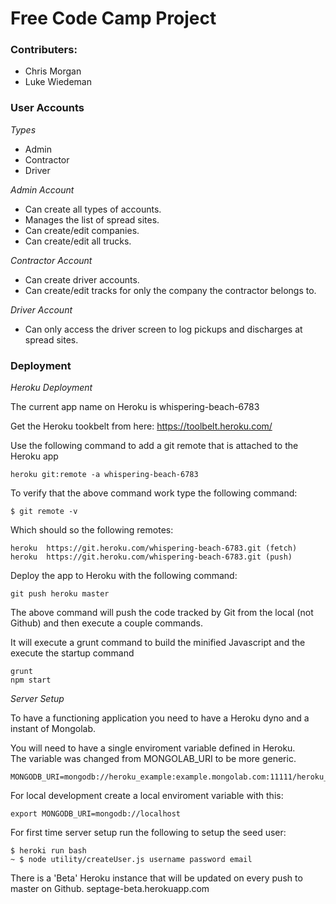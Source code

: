 # **Free Code Camp Project**

### Contributers:

* Chris Morgan
* Luke Wiedeman


### User Accounts

*Types*

* Admin
* Contractor
* Driver


*Admin Account*

* Can create all types of accounts.
* Manages the list of spread sites.
* Can create/edit companies.
* Can create/edit all trucks.


*Contractor Account*
* Can create driver accounts.
* Can create/edit tracks for only the company the contractor belongs to.




*Driver Account*

* Can only access the driver screen to log pickups and discharges at spread sites.



### Deployment

*Heroku Deployment*

The current app name on Heroku is whispering-beach-6783

Get the Heroku tookbelt from here: https://toolbelt.heroku.com/

Use the following command to add a git remote that is attached to the Heroku app

    heroku git:remote -a whispering-beach-6783

To verify that the above command work type the following command:

    $ git remote -v


Which should so the following remotes:

    heroku  https://git.heroku.com/whispering-beach-6783.git (fetch)
    heroku  https://git.heroku.com/whispering-beach-6783.git (push)

Deploy the app to Heroku with the following command:

    git push heroku master
    
The above command will push the code tracked by Git from the local (not Github) and then execute a couple commands.

It will execute a grunt command to build the minified Javascript and the execute the startup command

    grunt
    npm start
    
    
*Server Setup*

To have a functioning application you need to have a Heroku dyno and a instant of Mongolab.

You will need to have a single enviroment variable defined in Heroku.  
The variable was changed from MONGOLAB_URI to be more generic.

    MONGODB_URI=mongodb://heroku_example:example.mongolab.com:11111/heroku_example
    
For local development create a local enviroment variable with this:

    export MONGODB_URI=mongodb://localhost
    
    
For first time server setup run the following to setup the seed user:

    $ heroki run bash
    ~ $ node utility/createUser.js username password email
    
    
There is a 'Beta' Heroku instance that will be updated on every push to master on Github. 
    septage-beta.herokuapp.com